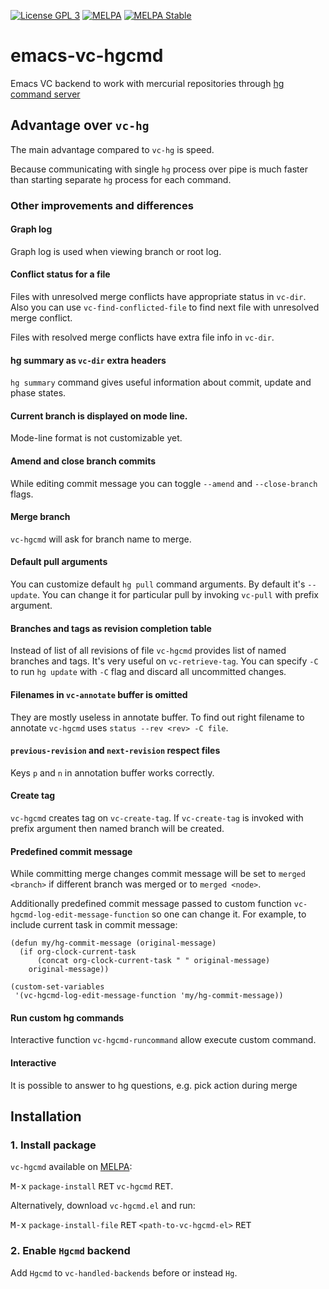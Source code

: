 [![License GPL 3](https://img.shields.io/badge/license-GPL_3-green.svg)](http://www.gnu.org/copyleft/gpl.html)
[![MELPA](http://melpa.org/packages/vc-hgcmd-badge.svg)](http://melpa.org/#/vc-hgcmd)
[![MELPA Stable](http://stable.melpa.org/packages/vc-hgcmd-badge.svg)](http://stable.melpa.org/#/vc-hgcmd)

# emacs-vc-hgcmd

Emacs VC backend to work with mercurial repositories through [hg command server](https://www.mercurial-scm.org/wiki/CommandServer)

## Advantage over `vc-hg`

The main advantage compared to `vc-hg` is speed.

Because communicating with single `hg` process over pipe is much faster than starting separate `hg` process for each command.

### Other improvements and differences

#### Graph log

Graph log is used when viewing branch or root log.

#### Conflict status for a file

Files with unresolved merge conflicts have appropriate status in `vc-dir`.
Also you can use `vc-find-conflicted-file` to find next file with unresolved merge conflict.

Files with resolved merge conflicts have extra file info in `vc-dir`.

#### hg summary as `vc-dir` extra headers

`hg summary` command gives useful information about commit, update and phase states.

#### Current branch is displayed on mode line.

Mode-line format is not customizable yet.

#### Amend and close branch commits

While editing commit message you can toggle `--amend` and `--close-branch` flags.

#### Merge branch

`vc-hgcmd` will ask for branch name to merge.

#### Default pull arguments

You can customize default `hg pull` command arguments.
By default it's `--update`. You can change it for particular pull by invoking `vc-pull` with prefix argument.

#### Branches and tags as revision completion table

Instead of list of all revisions of file `vc-hgcmd` provides list of named branches and tags.
It's very useful on `vc-retrieve-tag`.
You can specify `-C` to run `hg update` with `-C` flag and discard all uncommitted changes.

#### Filenames in `vc-annotate` buffer is omitted

They are mostly useless in annotate buffer.
To find out right filename to annotate `vc-hgcmd` uses `status --rev <rev> -C file`.

#### `previous-revision` and `next-revision` respect files

Keys `p` and `n` in annotation buffer works correctly.

#### Create tag

`vc-hgcmd` creates tag on `vc-create-tag`.
If `vc-create-tag` is invoked with prefix argument then named branch will be created.

#### Predefined commit message

While committing merge changes commit message will be set to `merged <branch>` if
different branch was merged or to `merged <node>`.

Additionally predefined commit message passed to custom function `vc-hgcmd-log-edit-message-function` so one can change it. For example, to include current task in commit message:

```elisp
(defun my/hg-commit-message (original-message)
  (if org-clock-current-task
      (concat org-clock-current-task " " original-message)
    original-message))

(custom-set-variables
 '(vc-hgcmd-log-edit-message-function 'my/hg-commit-message))
```

#### Run custom hg commands

Interactive function `vc-hgcmd-runcommand` allow execute custom command.

#### Interactive

It is possible to answer to hg questions, e.g. pick action during merge

## Installation

### 1. Install package

`vc-hgcmd` available on [MELPA](http://melpa.org):

<kbd>M-x</kbd> `package-install` <kbd>RET</kbd> `vc-hgcmd` <kbd>RET</kbd>.

Alternatively, download `vc-hgcmd.el` and run:

<kbd>M-x</kbd> `package-install-file` <kbd>RET</kbd> `<path-to-vc-hgcmd-el>` <kbd>RET</kbd>

### 2. Enable `Hgcmd` backend

Add `Hgcmd` to `vc-handled-backends` before or instead `Hg`.
